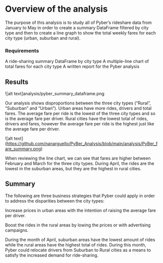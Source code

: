 # Overview of the analysis

The purpose of this analysis is to study all of Pyber’s rideshare data from January to May in order to create a summary DataFrame filtered by city type and then to create a line graph to show the total weekly fares for each city type (urban, suburban and rural). 

### Requirements

A ride-sharing summary DataFrame by city type
A multiple-line chart of total fares for each city type
A written report for the Pyber analysis

## Results 

![alt text]analysis/pyber_summary_dataframe.png

Our analysis shows disproportions between the three city types (“Rural”, “Suburban” and “Urban”). Urban areas have more rides, drivers and total fares. The average fare per ride is the lowest of the three city types and so is the average fare per driver.
Rural cities have the lowest total of rides, drivers and fares, however the average fare per ride is the highest just like the average fare per driver.

![alt text] (https://github.com/nanarguello/PyBer_Analysis/blob/main/analysis/PyBer_fare_summary.png)

When reviewing the line chart, we can see that fares are higher between February and March for the three city types. During April, the rides are the lowest in the suburban areas, but they are the highest in rural cities.

## Summary
The following are three business strategies that Pyber could apply in order to address the disparities between the city types:

Increase prices in urban areas with the intention of raising the average fare per driver. 

Boost the rides in the rural areas by lowing the prices or with advertising campaigns.

During the month of April, suburban areas have the lowest amount of rides while the rural areas have the highest total of rides. During this month, Pyber could relocate drivers from Suburban to Rural cities as a means to satisfy the increased demand for ride-sharing.
